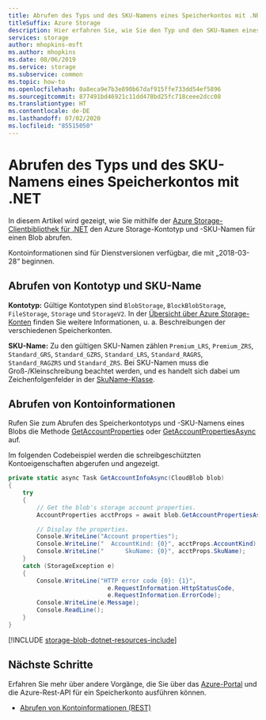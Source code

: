 ```yaml
---
title: Abrufen des Typs und des SKU-Namens eines Speicherkontos mit .NET
titleSuffix: Azure Storage
description: Hier erfahren Sie, wie Sie den Typ und den SKU-Namen eines Azure Storage-Kontos mit der .NET-Clientbibliothek abrufen.
services: storage
author: mhopkins-msft
ms.author: mhopkins
ms.date: 08/06/2019
ms.service: storage
ms.subservice: common
ms.topic: how-to
ms.openlocfilehash: 0a8eca9e7b3e890b67daf915ffe733dd54ef5896
ms.sourcegitcommit: 877491bd46921c11dd478bd25fc718ceee2dcc08
ms.translationtype: HT
ms.contentlocale: de-DE
ms.lasthandoff: 07/02/2020
ms.locfileid: "85515050"
---
```

# <a name="get-storage-account-type-and-sku-name-with-net"></a>Abrufen des Typs und des SKU-Namens eines Speicherkontos mit .NET

In diesem Artikel wird gezeigt, wie Sie mithilfe der [Azure Storage-Clientbibliothek für .NET](/dotnet/api/overview/azure/storage?view=azure-dotnet) den Azure Storage-Kontotyp und -SKU-Namen für einen Blob abrufen.

Kontoinformationen sind für Dienstversionen verfügbar, die mit „2018-03-28“ beginnen.

## <a name="about-account-type-and-sku-name"></a>Abrufen von Kontotyp und SKU-Name

**Kontotyp:** Gültige Kontotypen sind `BlobStorage`, `BlockBlobStorage`, `FileStorage`, `Storage` und `StorageV2`. In der [Übersicht über Azure Storage-Konten](storage-account-overview.md) finden Sie weitere Informationen, u. a. Beschreibungen der verschiedenen Speicherkonten.

**SKU-Name:** Zu den gültigen SKU-Namen zählen `Premium_LRS`, `Premium_ZRS`, `Standard_GRS`, `Standard_GZRS`, `Standard_LRS`, `Standard_RAGRS`, `Standard_RAGZRS` und `Standard_ZRS`. Bei SKU-Namen muss die Groß-/Kleinschreibung beachtet werden, und es handelt sich dabei um Zeichenfolgenfelder in der [SkuName-Klasse](/dotnet/api/microsoft.azure.management.storage.models.skuname?view=azure-dotnet).

## <a name="retrieve-account-information"></a>Abrufen von Kontoinformationen

Rufen Sie zum Abrufen des Speicherkontotyps und -SKU-Namens eines Blobs die Methode [GetAccountProperties](/dotnet/api/microsoft.azure.storage.blob.cloudblob.getaccountproperties?view=azure-dotnet) oder [GetAccountPropertiesAsync](/dotnet/api/microsoft.azure.storage.blob.cloudblob.getaccountpropertiesasync?view=azure-dotnet) auf.

Im folgenden Codebeispiel werden die schreibgeschützten Kontoeigenschaften abgerufen und angezeigt.

```csharp
private static async Task GetAccountInfoAsync(CloudBlob blob)
{
    try
    {
        // Get the blob's storage account properties.
        AccountProperties acctProps = await blob.GetAccountPropertiesAsync();

        // Display the properties.
        Console.WriteLine("Account properties");
        Console.WriteLine("  AccountKind: {0}", acctProps.AccountKind);
        Console.WriteLine("      SkuName: {0}", acctProps.SkuName);
    }
    catch (StorageException e)
    {
        Console.WriteLine("HTTP error code {0}: {1}",
                            e.RequestInformation.HttpStatusCode,
                            e.RequestInformation.ErrorCode);
        Console.WriteLine(e.Message);
        Console.ReadLine();
    }
}
```

[!INCLUDE [storage-blob-dotnet-resources-include](../../../includes/storage-blob-dotnet-resources-include.md)]

## <a name="next-steps"></a>Nächste Schritte

Erfahren Sie mehr über andere Vorgänge, die Sie über das [Azure-Portal](https://portal.azure.com) und die Azure-Rest-API für ein Speicherkonto ausführen können.

- [Abrufen von Kontoinformationen (REST)](/rest/api/storageservices/get-account-information)
